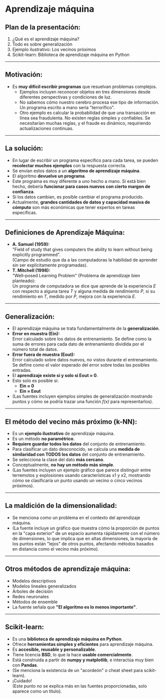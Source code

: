  # Aprendizaje máquina

## Plan de la presentación:
1. ¿Qué es el aprendizaje máquina?  
2. Todo es sobre generalización  
3. Ejemplo ilustrativo: Los vecinos próximos  
4. Scikit-learn: Biblioteca de aprendizaje máquina en Python  

---

## Motivación:
* Es **muy difícil escribir programas** que resuelvan problemas complejos.  
  * Ejemplos incluyen reconocer objetos en tres dimensiones desde diferentes perspectivas y condiciones de luz.  
  * No sabemos cómo nuestro cerebro procesa ese tipo de información. Un programa escrito a mano sería "terrorífico".  
  * Otro ejemplo es calcular la probabilidad de que una transacción en línea sea fraudulenta. No existen reglas simples y confiables. Se necesitarían muchas reglas, y el fraude es dinámico, requiriendo actualizaciones continuas.  

---

## La solución:
* En lugar de escribir un programa específico para cada tarea, se pueden **recolectar muchos ejemplos** con la respuesta correcta.  
* Se envían estos datos a un **algoritmo de aprendizaje máquina**.  
* El algoritmo **devuelve un programa**.  
* Este programa es muy diferente a uno hecho a mano. Si está bien hecho, debería **funcionar para casos nuevos con cierto margen de confianza**.  
* Si los datos cambian, es posible cambiar el programa producido.  
* Actualmente, **grandes cantidades de datos y capacidad masiva de cómputo** son más económicas que tener expertos en tareas específicas.  

---

## Definiciones de Aprendizaje Máquina:
* **A. Samuel (1959):**  
  "Field of study that gives computers the ability to learn without being explicitly programmed".  
  (Campo de estudio que da a las computadoras la habilidad de aprender sin ser explícitamente programadas).  
* **T. Mitchell (1998):**  
  "Well–posed Learning Problem" (Problema de aprendizaje bien planteado):  
  Un programa de computadora se dice que aprende de la experiencia *E* con respecto a alguna tarea *T* y alguna medida de rendimiento *P*, si su rendimiento en *T*, medido por *P*, mejora con la experiencia *E*.  

---

## Generalización:
* El aprendizaje máquina se trata fundamentalmente de la **generalización**.  
* **Error en muestra (Ein):**  
  Error calculado sobre los datos de entrenamiento. Se define como la suma de errores para cada dato de entrenamiento dividida por el número total de datos.  
* **Error fuera de muestra (Eout):**  
  Error calculado sobre datos nuevos, no vistos durante el entrenamiento. Se define como el valor esperado del error sobre todas las posibles entradas.  
* El **aprendizaje existe si y solo si Eout ≈ 0**.  
* Esto solo es posible si:  
  * **Ein ≈ 0**  
  * **Ein ≈ Eout**  
* (Las fuentes incluyen ejemplos simples de generalización mostrando puntos y cómo se podría trazar una función *f(x)* para representarlos).  

---

## El método del vecino más próximo (k-NN):
* Es un **ejemplo ilustrativo** de aprendizaje máquina.  
* Es un método **no paramétrico**.  
* **Requiere guardar todos los datos** del conjunto de entrenamiento.  
* Para clasificar un dato desconocido, se calcula una **medida de similaridad con TODOS los datos** del conjunto de entrenamiento.  
* Se selecciona la clase del dato **más cercano**.  
* Conceptualmente, **no hay un método más simple**.  
* (Las fuentes incluyen un ejemplo gráfico que parece distinguir entre terremotos y explosiones usando características x1 y x2, mostrando cómo se clasificaría un punto usando un vecino o cinco vecinos próximos).  

---

## La maldición de la dimensionalidad:
* Se menciona como un problema en el contexto del aprendizaje máquina.  
* (La fuente incluye un gráfico que muestra cómo la proporción de puntos en la "capa exterior" de un espacio aumenta rápidamente con el número de dimensiones, lo que implica que en altas dimensiones, la mayoría de los puntos están "lejos" de otros puntos, afectando métodos basados en distancia como el vecino más próximo).  

---

## Otros métodos de aprendizaje máquina:
* Modelos descriptivos  
* Modelos lineales generalizados  
* Árboles de decisión  
* Redes neuronales  
* Métodos de ensemble  
* La fuente señala que **"El algoritmo es lo menos importante"**.  

---

## Scikit-learn:
* Es una **biblioteca de aprendizaje máquina en Python**.  
* Ofrece **herramientas simples y eficientes** para aprendizaje máquina.  
* Es **accesible, reusable y personalizable**.  
* Tiene licencia **BSD**, lo que la hace **usable comercialmente**.  
* Está construida a partir de **numpy y matplotlib**, e interactúa muy bien con **Pandas**.  
* (Se menciona la existencia de un "acordeón" o cheat sheet para scikit-learn).  
* ¡Cuidado!  
  (Este punto no se explica más en las fuentes proporcionadas, solo aparece como un título).  

